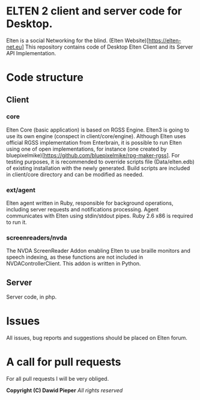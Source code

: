 # ELTEN 2 client and server code for Desktop.
Elten is a social Networking for the blind.
(Elten Website)[https://elten-net.eu]
This repository contains code of Desktop Elten Client and its Server API Implementation.

# Code structure
## Client
### core
Elten Core (basic application) is based on RGSS Engine. Elten3 is going to use its own engine (conspect in client/core/engine).
Although Elten uses official RGSS implementation from Enterbrain, it is possible to run Elten using one of open implementations, for instance (one created by bluepixelmike)[https://github.com/bluepixelmike/rpg-maker-rgss].
For testing purposes, it is recommended to override scripts file (Data/elten.edb) of existing installation with the newly generated. Build scripts are included in client/core directory and can be modified as needed.
### ext/agent
Elten agent written in Ruby, responsible for background operations, including server requests and notifications processing. Agent communicates with Elten using stdin/stdout pipes.
Ruby 2.6 x86 is required to run it.
### screenreaders/nvda
The NVDA ScreenReader Addon enabling Elten to use braille monitors and speech indexing, as these functions are not included in NVDAControllerClient.
This addon is written in Python.
## Server
Server code, in php.

# Issues
All issues, bug reports and suggestions should be placed on Elten forum.

# A call for pull requests
For all pull requests I will be very obliged.

__Copyright (C) Dawid Pieper__
_All rights reserved_